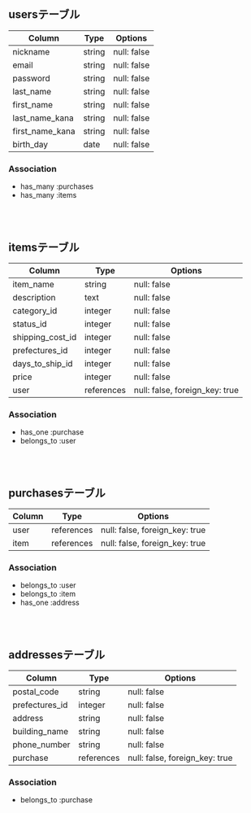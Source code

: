 ## usersテーブル
| Column | Type | Options |
|---|---|---|
|nickname|string|null: false|
|email|string|null: false|
|password|string|null: false|
|last_name|string|null: false|
|first_name|string|null: false|
|last_name_kana|string|null: false|
|first_name_kana|string|null: false|
|birth_day|date|null: false|
### Association
- has_many :purchases
- has_many :items
<br>
<br>

## itemsテーブル
| Column | Type | Options |
|---|---|---|
|item_name|string|null: false|
|description|text|null: false|
|category_id|integer|null: false|
|status_id|integer|null: false|
|shipping_cost_id|integer|null: false|
|prefectures_id|integer|null: false|
|days_to_ship_id|integer|null: false|
|price|integer|null: false|
|user|references|null: false, foreign_key: true|
### Association
- has_one :purchase
- belongs_to :user
<br>
<br>

## purchasesテーブル
| Column | Type | Options |
|---|---|---|
|user|references|null: false, foreign_key: true|
|item|references|null: false, foreign_key: true|
### Association
- belongs_to :user
- belongs_to :item
- has_one :address
<br>
<br>

## addressesテーブル
| Column | Type | Options |
|---|---|---|
|postal_code|string|null: false|
|prefectures_id|integer|null: false|
|address|string|null: false|
|building_name|string|null: false|
|phone_number|string|null: false|
|purchase|references|null: false, foreign_key: true|
### Association
- belongs_to :purchase
<br>
<br>

